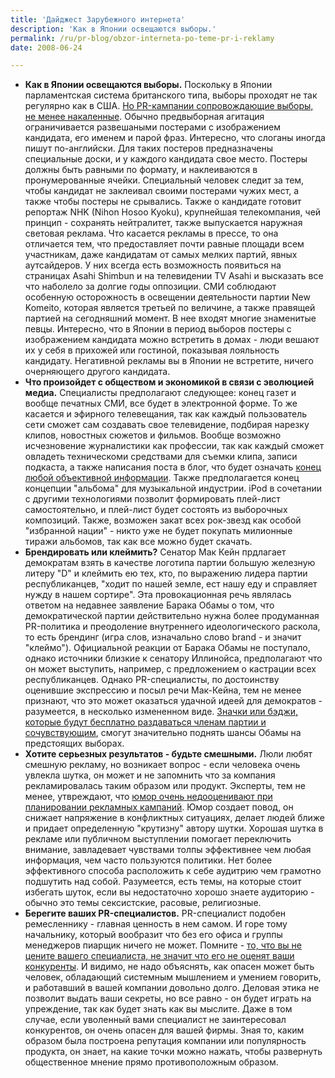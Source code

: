 ```yaml
---
title: 'Дайджест Зарубежного интернета'
description: 'Как в Японии освещаются выборы.'
permalink: /ru/pr-blog/obzor-interneta-po-teme-pr-i-reklamy
date: 2008-06-24

---
```

<ul>
<li><strong>Как в Японии освещаются выборы.</strong>
Поскольку в Японии парламентская система британского типа, выборы проходят не так регулярно как в США. <a href="https://japundit.com/archives/2008/06/24/8619/">Но PR-кампании сопровождающие выборы, не менее накаленные</a>. Обычно предвыборная агитация ограничивается развешаными постерами с изображением кандидата, его именем и парой фраз. Интересно, что слоганы иногда пишут по-английски.
Для таких постеров предназначены специальные доски, и у каждого кандидата свое место. Постеры должны быть равными по формату, и наклеиваются в пронумерованные ячейки. Специальный человек следит за тем, чтобы кандидат не заклеивал своими постерами чужих мест, а также чтобы постеры не срывались.
Также о кандидате готовит репортаж NHK (Nihon Hosoo Kyoku), крупнейшая телекомпания, чей принцип - сохранять нейтралитет, также выпускается наружная световая реклама. Что касается рекламы в прессе, то она отличается тем, что предоставляет почти равные площади всем участникам, даже кандидатам от самых мелких партий, явных аутсайдеров. У них всегда есть возможность появиться на страницах Asahi Shimbun и на телевидении TV Asahi и высказать все что наболело за долгие годы оппозиции. СМИ соблюдают особенную осторожность в освещении деятельности партии New Komeito, которая является третьей по величине, а также правящей партией на сегодняшний момент. В нее входят многие знаменитые певцы.
Интересно, что в Японии в период выборов постеры с изображением кандидата можно встретить в домах - люди вешают их у себя в прихожей или гостиной, показывая лояльность кандидату.
Негативной рекламы вы в Японии не встретите, ничего очерняющего другого кандидата.</li>
<li><strong>Что произойдет с обществом и экономикой в связи с эволюцией медиа.</strong>
Специалисты предполагают следующее: конец газет и вообще печатных СМИ, все будет в электронной форме. То же касается и эфирного телевещания, так как каждый пользователь сети сможет сам создавать свое телевидение, подбирая нарезку клипов, новостных сюжетов и фильмов. Вообще возможно исчезновение журналистики как профессии, так как каждый сможет овладеть техническоми средствами для съемки клипа, записи подкаста, а также написания поста в блог, что будет означать <a href="https://adage.com/mediaworks/article?article_id=127893">конец любой объективной информации</a>. Также предполагается конец концепции "альбома" для музыкальной индустрии. iPod в сочетании с другими технологиями позволит формировать плей-лист самостоятельно, и плей-лист будет состоять из выборочных композиций. Также, возможен закат всех рок-звезд как особой "избранной нации" - никто уже не будет покупать милионные тиражи альбомов, так как все можно будет скачать. </li>
<li><strong>Брендировать или клеймить?</strong>
Сенатор Мак Кейн прдлагает демократам взять в качестве логотипа партии большую железную литеру "D" и клеймить ею тех, кто, по выражению лидера партии республиканцев, "ходит по нашей земле, ест нашу еду и справляет нужду в нашем сортире". Эта провокационная речь являлась ответом на недавнее заявление Барака Обамы о том, что демократической партии действительно нужна более продуманная PR-политика и преодоление внутреннего идеологического раскола, то есть брендинг (игра слов, изначально слово  brand - и значит "клеймо"). Официальной реакции от Барака Обамы не поступало, однако источники близкие к сенатору Иллинойса, предполагают что он может выступить, например, с предложением о кастрации всех республиканцев. Однако PR-специалисты, по достоинству оценившие экспрессию и посыл речи Мак-Кейна, тем не менее признают, что это может оказаться удачной идеей для демократов - разумеется, в несколько измененном виде. <a href="https://www.crystalair.com/content.php?id=0R200806017">Значки или бэджи, которые будут бесплатно раздаваться членам партии и сочувствующим</a>, смогут значительно поднять шансы Обамы на предстоящих выборах.</li>
<li><strong>Хотите серьезных результатов - будьте смешными.</strong>
Люли любят смешную рекламу, но возникает вопрос - если человека очень увлекла шутка, он может и не запомнить что за компания рекламировалась таким образом или продукт. Эксперты, тем не менее, утвреждают, что <a href="https://www.usatoday.com/money/smallbusiness/columnist/strauss/2008-06-23-humor-in-small-business_N.htm">юмор очень недооценивают при планировании рекламных кампаний</a>. Юмор создает повод, он снижает напряжение в конфликтных ситуациях, делает людей ближе и придает определенную "крутизну" автору шутки. Хорошая шутка в рекламе или публичном выступлении   помогает переключить внимание, завладевает чувствами толпы эффективнее чем любая информация, чем часто пользуются политики. Нет более эффективного способа расположить к себе аудитрию чем грамотно подшутить над собой. Разумеется, есть темы, на которые стоит избегать шуток, если вы недостаточно хорошо знаете аудиторию - обычно это темы сексистские, расовые, религиозные.</li>
<li><strong>Берегите ваших PR-специалистов.</strong>
PR-специалист подобен ремесленнику - главная ценность в нем самом. И горе тому начальнику, который вообразит что  без его офиса и группы менеджеров пиарщик ничего не может. Помните - <a href="https://www.dispatch.co.za/article.aspx?id=216108">то, что вы не цените вашего специалиста, не значит что его не оценят ваши конкуренты</a>. И видимо, не надо объяснять, как опасен может быть человек, обладающий системным мышлением и умением говорить, и работавший в вашей компании довольно долго. Деловая этика не позволит выдать ваши секреты, но все равно - он будет играть на упреждение, так как будет знать как вы мыслите.
Даже в том случае, если уволенный вами специалист не заинтересовал конкурентов, он очень опасен для вашей фирмы. Зная то, каким образом была построена репутация компании или популярность продукта, он знает, на какие точки можно нажать, чтобы  развернуть общественное мнение прямо противоположным образом. </li>
</ul>





